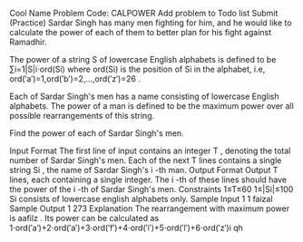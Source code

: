 Cool Name Problem Code: CALPOWER
Add problem to Todo list
Submit (Practice)
Sardar Singh has many men fighting for him, and he would like to calculate the power of each of them to better plan for his fight against Ramadhir.

The power of a string S
 of lowercase English alphabets is defined to be
∑i=1|S|i⋅ord(Si)
where ord(Si)
 is the position of Si
 in the alphabet, i.e, ord(′a′)=1,ord(′b′)=2,…,ord(′z′)=26
.

Each of Sardar Singh's men has a name consisting of lowercase English alphabets. The power of a man is defined to be the maximum power over all possible rearrangements of this string.

Find the power of each of Sardar Singh's men.

Input Format
The first line of input contains an integer T
, denoting the total number of Sardar Singh's men.
Each of the next T
 lines contains a single string Si
, the name of Sardar Singh's i
-th man.
Output Format
Output T
 lines, each containing a single integer. The i
-th of these lines should have the power of the i
-th of Sardar Singh's men.
Constraints
1≤T≤60
1≤|Si|≤100
Si
 consists of lowercase english alphabets only.
Sample Input 1 
 1
faizal
Sample Output 1 
 273
Explanation
The rearrangement with maximum power is aafilz
. Its power can be calculated as
1⋅ord(′a′)+2⋅ord(′a′)+3⋅ord(′f′)+4⋅ord(′i′)+5⋅ord(′l′)+6⋅ord(′z′)i
qh
